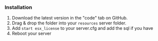 
### Installation
1) Download the latest version in the "code" tab on GitHub.
2) Drag & drop the folder into your `resources` server folder.
4) Add `start esx_license` to your server.cfg and add the sql if you have
5) Reboot your server
